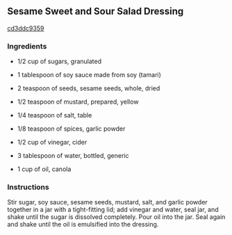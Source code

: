 ## Sesame Sweet and Sour Salad Dressing

[cd3ddc9359](http://allrecipes.com/recipe/sesame-sweet-and-sour-salad-dressing/)

### Ingredients

 - 1/2 cup of sugars, granulated

 - 1 tablespoon of soy sauce made from soy (tamari)

 - 2 teaspoon of seeds, sesame seeds, whole, dried

 - 1/2 teaspoon of mustard, prepared, yellow

 - 1/4 teaspoon of salt, table

 - 1/8 teaspoon of spices, garlic powder

 - 1/2 cup of vinegar, cider

 - 3 tablespoon of water, bottled, generic

 - 1 cup of oil, canola

### Instructions

Stir sugar, soy sauce, sesame seeds, mustard, salt, and garlic powder together in a jar with a tight-fitting lid; add vinegar and water, seal jar, and shake until the sugar is dissolved completely. Pour oil into the jar. Seal again and shake until the oil is emulsified into the dressing.